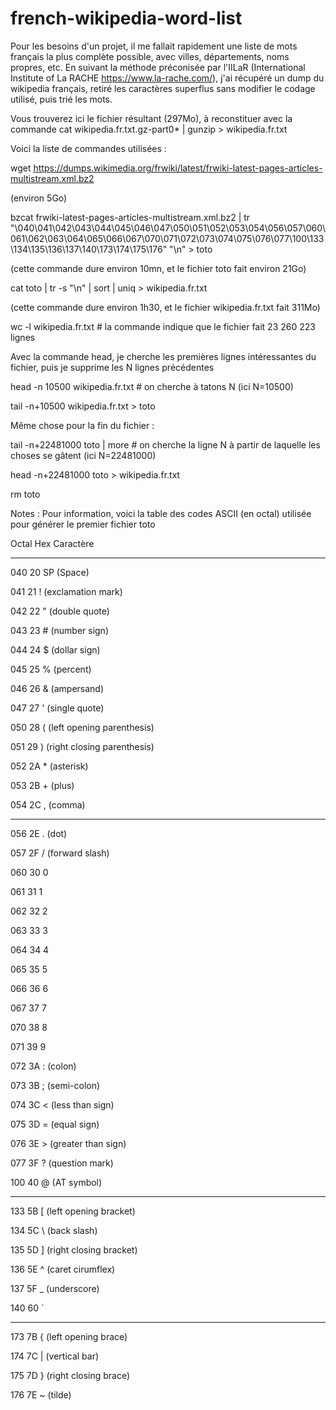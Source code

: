 # french-wikipedia-word-list

Pour les besoins d'un projet, il me fallait rapidement une liste de mots français la plus complète possible, avec villes, départements, noms propres, etc. En suivant la méthode préconisée par l'IILaR (International Institute of La RACHE https://www.la-rache.com/), j'ai récupéré un dump du wikipedia français, retiré les  caractères superflus sans modifier le codage utilisé, puis trié les mots.

Vous trouverez ici le fichier résultant (297Mo), à reconstituer avec la commande cat wikipedia.fr.txt.gz-part0* | gunzip > wikipedia.fr.txt

Voici la liste de commandes utilisées :

wget https://dumps.wikimedia.org/frwiki/latest/frwiki-latest-pages-articles-multistream.xml.bz2

(environ 5Go)

bzcat frwiki-latest-pages-articles-multistream.xml.bz2 | tr "\040\041\042\043\044\045\046\047\050\051\052\053\054\056\057\060\061\062\063\064\065\066\067\070\071\072\073\074\075\076\077\100\133\134\135\136\137\140\173\174\175\176" "\n" > toto

(cette commande dure environ 10mn, et le fichier toto fait environ 21Go)

cat toto | tr -s "\n" | sort | uniq > wikipedia.fr.txt

(cette commande dure environ 1h30, et le fichier wikipedia.fr.txt fait 311Mo)

wc -l wikipedia.fr.txt # la commande indique que le fichier fait 23 260 223 lignes

Avec la commande head, je cherche les premières lignes intéressantes du fichier, puis je supprime les N lignes précédentes

head -n 10500 wikipedia.fr.txt # on cherche à tatons N (ici N=10500)

tail -n+10500 wikipedia.fr.txt > toto

Même chose pour la fin du fichier :

tail -n+22481000 toto | more # on cherche la ligne N à partir de laquelle les choses se gâtent (ici N=22481000)

head -n+22481000 toto > wikipedia.fr.txt

rm toto




Notes : Pour information, voici la table des codes ASCII (en octal) utilisée pour générer le premier fichier toto

Octal Hex Caractère

----- --- ---------

040 20 SP (Space)

041 21 ! (exclamation mark)

042 22 " (double quote)

043 23 # (number sign)

044 24 $ (dollar sign)

045 25 % (percent)

046 26 & (ampersand)

047 27 ' (single quote)

050 28 ( (left opening parenthesis)

051 29 ) (right closing parenthesis)

052 2A * (asterisk)

053 2B + (plus)

054 2C , (comma)

--------------------------------

056 2E . (dot)

057 2F / (forward slash)

060 30 0

061 31 1

062 32 2

063 33 3

064 34 4

065 35 5

066 36 6

067 37 7

070 38 8

071 39 9

072 3A : (colon)

073 3B ; (semi-colon)

074 3C < (less than sign)

075 3D = (equal sign)

076 3E > (greater than sign)

077 3F ? (question mark)

100 40 @ (AT symbol)

--------------------------------

133 5B [ (left opening bracket)

134 5C \ (back slash)

135 5D ] (right closing bracket)

136 5E ^ (caret cirumflex)

137 5F _ (underscore)

140 60 `

--------------------------------

173 7B { (left opening brace)

174 7C | (vertical bar)

175 7D } (right closing brace)

176 7E ~ (tilde)



